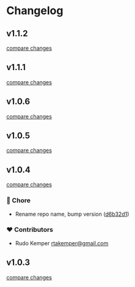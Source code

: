 # Changelog

## v1.1.2

[compare changes](https://github.com/conservationmetrics/gc-shared-components/compare/v1.1.1...v1.1.2)

## v1.1.1

[compare changes](https://github.com/conservationmetrics/gc-shared-components/compare/v1.0.6...v1.1.1)

## v1.0.6

[compare changes](https://github.com/conservationmetrics/gc-shared-components/compare/v1.0.5...v1.0.6)

## v1.0.5

[compare changes](https://github.com/conservationmetrics/gc-shared-components/compare/v1.0.4...v1.0.5)

## v1.0.4

[compare changes](https://github.com/conservationmetrics/gc-shared-components/compare/v1.0.3...v1.0.4)

### 🏡 Chore

- Rename repo name, bump version ([d6b32d1](https://github.com/conservationmetrics/gc-shared-components/commit/d6b32d1))

### ❤️ Contributors

- Rudo Kemper <rtakemper@gmail.com>

## v1.0.3

[compare changes](https://github.com/conservationmetrics/gc-shared-resources/compare/v1.0.1...v1.0.3)

